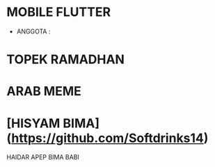 # MOBILE FLUTTER

- ANGGOTA :
# TOPEK RAMADHAN
# ARAB MEME
# [HISYAM BIMA] (https://github.com/Softdrinks14)
HAIDAR APEP 
BIMA BABI
